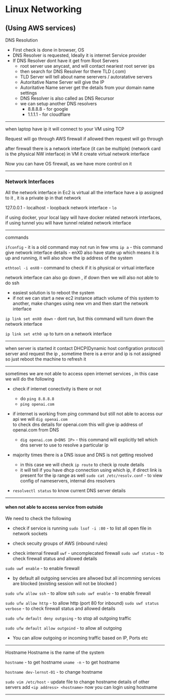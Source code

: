 # Linux Networking

(Using AWS services)
---
DNS Resolution 
- First check is done in browser, OS
- DNS Resolver is requested, Ideally it is internet Service provider
- If DNS Resolver dont have it get from Root Servers
    - root server use anycast, and will contact neariest root server ips
    - then search for DNS Resolver for there TLD (.com) 
    - TLD Server will tell about name serervers / autoratative servers
    - Autoritative Name Server will give the IP
    - Autoritative Name server get the details from your domain name settings
    - DNS Resolver is also called as DNS Recursor
    - we can setup another DNS resolvers
        - 8.8.8.8 - for google
        - 1.1.1.1 - for cloudflare

---

when laptop have ip it will connect to your VM using TCP

Request will go through AWS firewall if allowed then request will go through

after firewall there is a network interface (it can be multiple) (network card is the physical NW interface)
in VM it create virtual network interface

Now you can have OS firewall, as we have more control on it

---
### Network Interfaces


All the network interface in Ec2 is virtual
all the interface have a ip assigned to it , it is a private ip in that network

127.0.0.1 - localhost - loopback network interface - `lo`

if using docker, your local lapy will have docker related network interfaces, if using tunnel you will have tunnel related network interface 

---
commands

`ifconfig` - it is a old command may not run in few vms
`ip a` -  this command give network interface details
    - enX0 also have state up which means it is up and running, it will also show the ip address of the system 

`ethtool -i enX0` - command to check if it is physical or virtual interface

network interface can also go down , if down then we will also not able to do ssh
- easiest solution is to reboot the system 
- if not we can start a new ec2 instance attach volume of this system to another, make changes using new vm and then start the network interface

`ip link set enX0 down` - dont run, but this command will turn down the network interface

`ip link set eth0 up` to turn on a network interface

---

when server is started it contact DHCP(Dynamic host configration protocol) server and request the ip , sometime there is a error and ip is not assigned so just reboot the machine to refresh it 


---
sometimes we are not able to access open internet services , in this case we will do the following 
- check if internet conectivity is there or not 
    - do `ping 8.8.8.8`
    - `ping openai.com`
- if internet is working from ping command but still not able to access our api we will `dig openai.com`      
to check dns details for openai.com this will give ip address of openai.com from DNS
    - `dig openai.com @<DNS IP>` - this command will explicitly tell which dns server to use to resolve a particular ip 
- majority times there is a DNS issue and DNS is not getting resolved
    - in this case we will check `ip route` to check ip route details
    - it will tell if you have dhcp connection using which ip, if direct link is present for the ip range as well
`sudo cat /etc/resolv.conf` - to view config of nameservers, internal dns resolvers

- `resolvectl status`  to know current DNS server details 

---

#### when not able to access service from outside

We need to check the following 
- check if service is running 
    `sudo lsof -i :80` - to list all open file in network sockets

- check secuity groups of AWS (inbound rules)    
- check internal firewall
`uwf` - uncomplecated firewall
`sudo uwf status` - to check firewall status and allowed details

`sudo uwf enable` - to enable firewall
- by default all outgoing servcies are allwoed but all incomming services are blocked (existing session will not be blocked )

`sudo ufw allow ssh` - to allow ssh
`sudo uwf enable` - to enable firewall

`sudo ufw allow http` - to allow http (port 80 for inbound)
`sudo uwf status verbose` - to check firewall status and allowed details

`sudo ufw default deny outgoing` - to stop all outgoing traffic 

`sudo ufw default allow outgoind` - to allow all outgoing
- You can allow outgoing or incoming traffic based on IP, Ports etc

---

Hostname
Hostname is the name of the system 

`hostname` - to get hostname
`uname -n` - to get hostname

`hostname dev-lernst-01` - to change hostname

`sudo vim /etc/host` - update file to change hostname details of other servers
add `<ip address> <hostname>`
now you can login using hostname

---



































































































































































































